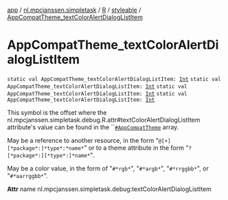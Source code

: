 [app](../../../index.md) / [nl.mpcjanssen.simpletask](../../index.md) / [R](../index.md) / [styleable](index.md) / [AppCompatTheme_textColorAlertDialogListItem](.)

# AppCompatTheme_textColorAlertDialogListItem

`static val AppCompatTheme_textColorAlertDialogListItem: `[`Int`](https://kotlinlang.org/api/latest/jvm/stdlib/kotlin/-int/index.html)
`static val AppCompatTheme_textColorAlertDialogListItem: `[`Int`](https://kotlinlang.org/api/latest/jvm/stdlib/kotlin/-int/index.html)
`static val AppCompatTheme_textColorAlertDialogListItem: `[`Int`](https://kotlinlang.org/api/latest/jvm/stdlib/kotlin/-int/index.html)
`static val AppCompatTheme_textColorAlertDialogListItem: `[`Int`](https://kotlinlang.org/api/latest/jvm/stdlib/kotlin/-int/index.html)

This symbol is the offset where the nl.mpcjanssen.simpletask.debug.R.attr#textColorAlertDialogListItem attribute's value can be found in the ``[`#AppCompatTheme`](-app-compat-theme.md) array.

May be a reference to another resource, in the form "`@[+][*package*:]*type*:*name*`" or to a theme attribute in the form "`?[*package*:][*type*:]*name*`".

May be a color value, in the form of "`#*rgb*`", "`#*argb*`", "`#*rrggbb*`", or "`#*aarrggbb*`".

**Attr**
name nl.mpcjanssen.simpletask.debug:textColorAlertDialogListItem

